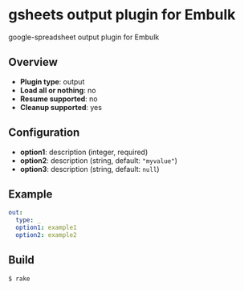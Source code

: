 # gsheets output plugin for Embulk

google-spreadsheet output plugin for Embulk

## Overview

* **Plugin type**: output
* **Load all or nothing**: no
* **Resume supported**: no
* **Cleanup supported**: yes

## Configuration

- **option1**: description (integer, required)
- **option2**: description (string, default: `"myvalue"`)
- **option3**: description (string, default: `null`)

## Example

```yaml
out:
  type: _
  option1: example1
  option2: example2
```


## Build

```
$ rake
```
